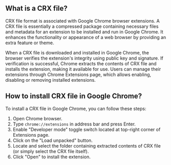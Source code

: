## What is a CRX file?

CRX file format is associated with Google Chrome browser extensions. A CRX file is essentially a compressed package containing necessary files and metadata for an extension to be installed and run in Google Chrome. It enhances the functionality or appearance of a web browser by providing an extra feature or theme. 

When a CRX file is downloaded and installed in Google Chrome, the browser verifies the extension's integrity using public key and signature. If verification is successful, Chrome extracts the contents of CRX file and installs the extension, making it available for use. Users can manage their extensions through Chrome Extensions page, which allows enabling, disabling or removing installed extensions.

## How to install CRX file in Google Chrome?

To install a CRX file in Google Chrome, you can follow these steps:

1. Open Chrome browser.
2. Type `chrome://extensions` in address bar and press Enter.
3. Enable "Developer mode" toggle switch located at top-right corner of Extensions page.
4. Click on the "Load unpacked" button.
5. Locate and select the folder containing extracted contents of CRX file (or simply select the CRX file itself).
6. Click "Open" to install the extension.

